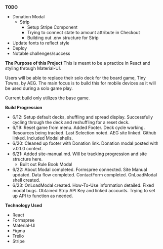 **TODO**
- Donation Modal
  - Strip
    - Setup Stripe Component
    - Trying to connect state to amount attribute in Checkout
    - Building out .env structure for Strip
- Update fonts to reflect style
- Deploy
- Notable challenges/success

**The Purpose of this Project**
This is meant to be a practice in React and styling through Material-UI.

Users will be able to replace their solo deck for the board game, Tiny Towns, by AEG.  The main focus is to build this for mobile devices as it will be used during a solo game play.

Current build only utilizes the base game.

**Build Progression**
- 6/12: Setup default decks, shuffling and spread display.  Successfully cycling through the deck and reshuffling for a reset deck.
- 6/19: Reset game from menu.  Added Footer.  Deck cycle working.  Resources being tracked.  Last Selection noted.  AEG site linked.  Github linked.  Included Modal shells.
- 6/20: Cleaned up footer with Donation link.  Donation modal posted with v.0.1.0 context.
- 6/21: Added site-manual.md.  Will be tracking progression and site structure here.
  - Built out Rule Book Modal
- 6/22: About Modal completed.  Formspree connected.  Site Manual updated.  Data flow completed.  ContactForm completed.  OnLoadModal shell created.
- 6/23: OnLoadModal created.  How-To-Use information detailed.  Fixed modal bugs.  Obtained Strip API Key and linked accounts.  Trying to set up API to function as needed.

**Technology Used**
- React
- Formspree
- Material-UI
- Figma
- Trello
- Stripe